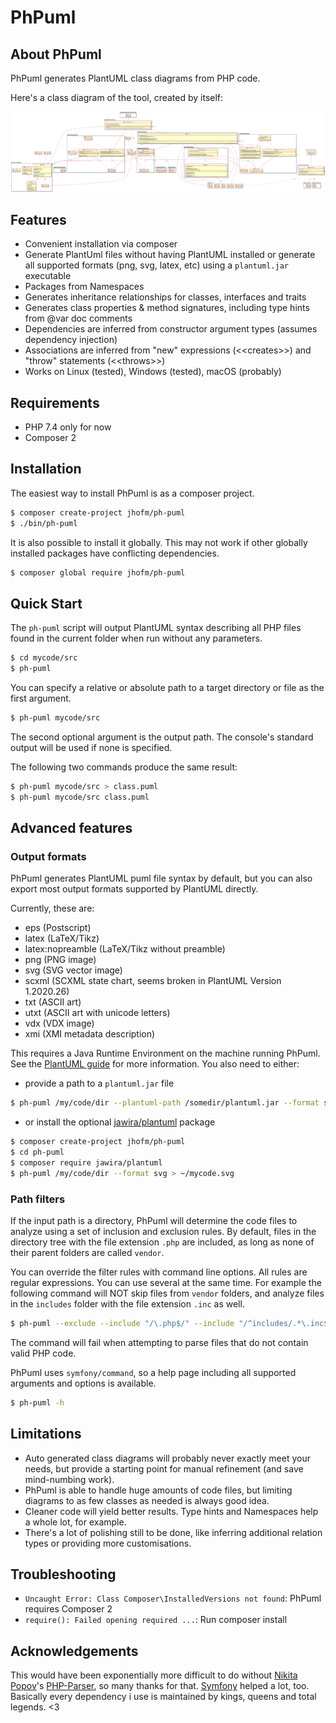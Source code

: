 # PhPuml

## About PhPuml

PhPuml generates PlantUML class diagrams from PHP code.

Here's a class diagram of the tool, created by itself:

![PhPuml class diagram](./doc/img/ph-puml.svg)

## Features

 * Convenient installation via composer
 * Generate PlantUml files without having PlantUML installed or generate all supported formats (png, svg, latex, etc) using a `plantuml.jar` executable
 * Packages from Namespaces
 * Generates inheritance relationships for classes, interfaces and traits
 * Generates class properties & method signatures, including type hints from @var doc comments
 * Dependencies are inferred from constructor argument types (assumes dependency injection)
 * Associations are inferred from "new" expressions (\<\<creates\>\>) and "throw" statements (\<\<throws\>\>)   
 * Works on Linux (tested), Windows (tested), macOS (probably)

## Requirements

 * PHP 7.4 only for now
 * Composer 2

## Installation

The easiest way to install PhPuml is as a composer project.

```bash
$ composer create-project jhofm/ph-puml
$ ./bin/ph-puml
```

It is also possible to install it globally. This may not work if other globally installed 
packages have conflicting dependencies.

 ```bash
 $ composer global require jhofm/ph-puml
 ```

## Quick Start

The `ph-puml` script will output PlantUML syntax describing all PHP files found in the current folder when run without any parameters. 

```bash
$ cd mycode/src
$ ph-puml 
```

You can specify a relative or absolute path to a target directory or file as the first argument.

```bash
$ ph-puml mycode/src
```

The second optional argument is the output path. The console's standard output will be used if none is specified.

The following two commands produce the same result:
```bash
$ ph-puml mycode/src > class.puml
$ ph-puml mycode/src class.puml
```

## Advanced features

### Output formats

PhPuml generates PlantUML puml file syntax by default, but you can also export most output formats supported by PlantUML directly.

Currently, these are:
 - eps (Postscript)
 - latex (LaTeX/Tikz)
 - latex:nopreamble (LaTeX/Tikz without preamble)
 - png (PNG image)
 - svg (SVG vector image)
 - scxml (SCXML state chart, seems broken in PlantUML Version 1.2020.26)
 - txt (ASCII art)
 - utxt (ASCII art with unicode letters)
 - vdx (VDX image)
 - xmi (XMI metadata description)

This requires a Java Runtime Environment on the machine running PhPuml. See the [PlantUML guide](https://plantuml.com/starting) for more information.
You also need to either:

- provide a path to a `plantuml.jar` file

```bash
$ ph-puml /my/code/dir --plantuml-path /somedir/plantuml.jar --format svg > ~/mycode.svg
```

 - or install the optional [jawira/plantuml](https://packagist.org/packages/jawira/plantuml) package

```bash
$ composer create-project jhofm/ph-puml
$ cd ph-puml
$ composer require jawira/plantuml
$ ph-puml /my/code/dir --format svg > ~/mycode.svg
```

### Path filters

If the input path is a directory, PhPuml will determine the code files to analyze using a set of inclusion and exclusion rules.
By default, files in the directory tree with the file extension `.php` are included, as long as none of their parent folders are called `vendor`.
 
You can override the filter rules with command line options. All rules are regular expressions. You can use several at the same time.
For example the following command will NOT skip files from `vendor` folders, and analyze files in the `includes` folder with the file extension `.inc` as well.  
```bash
$ ph-puml --exclude --include "/\.php$/" --include "/^includes/.*\.inc$/"
```

The command will fail when attempting to parse files that do not contain valid PHP code.
   
PhPuml uses `symfony/command`, so a help page including all supported arguments and options is available.   

```bash
$ ph-puml -h
```

## Limitations

* Auto generated class diagrams will probably never exactly meet your needs, but provide a starting point for manual refinement (and save mind-numbing work).
* PhPuml is able to handle huge amounts of code files, but limiting diagrams to as few classes as needed is always good idea.
* Cleaner code will yield better results. Type hints and Namespaces help a whole lot, for example.
* There's a lot of polishing still to be done, like inferring additional relation types or providing more customisations. 

## Troubleshooting

* `Uncaught Error: Class Composer\InstalledVersions not found`: PhPuml requires Composer 2
* `require(): Failed opening required ...`: Run composer install 

## Acknowledgements

This would have been exponentially more difficult to do without [Nikita Popov](https://github.com/nikic)'s [PHP-Parser](https://github.com/nikic/PHP-Parser),
so many thanks for that. [Symfony](https://github.com/symfony) helped a lot, too. 
Basically every dependency i use is maintained by kings, queens and total legends. <3  
